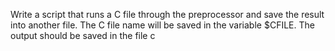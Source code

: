 Write a script that runs a C file through the preprocessor and save the result into another file. The C file name will be saved in the variable $CFILE. The output should be saved in the file c
